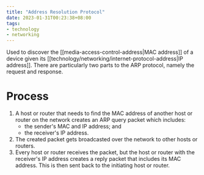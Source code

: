 ```yaml
---
title: "Address Resolution Protocol"
date: 2023-01-31T00:23:38+08:00
tags:
- technology
- networking
---
```


Used to discover the [[media-access-control-address|MAC address]] of a device given its [[technology/networking/internet-protocol-address|IP address]]. There are particularly two parts to the ARP protocol, namely the request and response.

# Process

1. A host or router that needs to find the MAC address of another host or router on the network creates an ARP query packet which includes:
	- the sender's MAC and IP address; and
	- the receiver's IP address.
2. The created packet gets broadcasted over the network to other hosts or routers.
3. Every host or router receives the packet, but the host or router with the receiver's IP address creates a reply packet that includes its MAC address. This is then sent back to the initiating host or router.
